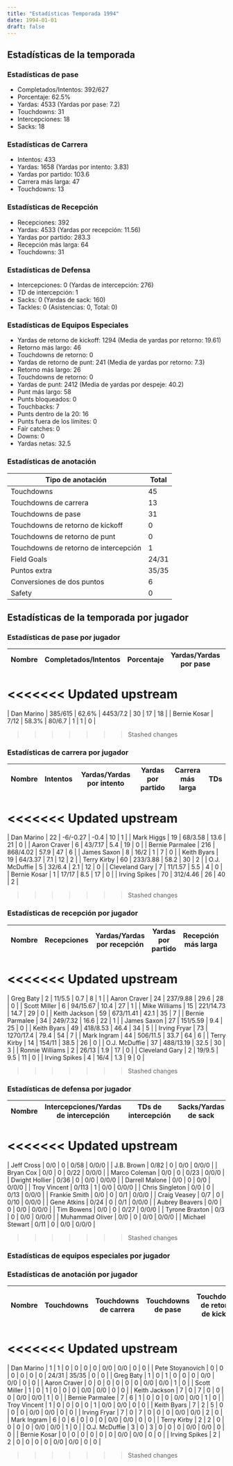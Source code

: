 ```yaml
---
title: "Estadísticas Temporada 1994"
date: 1994-01-01
draft: false
---
```


## Estadísticas de la temporada
### Estadísticas de pase
* Completados/Intentos: 392/627
* Porcentaje: 62.5%
* Yardas: 4533 (Yardas por pase: 7.2)
* Touchdowns: 31
* Intercepciones: 18
* Sacks: 18

### Estadísticas de Carrera
* Intentos: 433
* Yardas: 1658 (Yardas por intento: 3.83)
* Yardas por partido: 103.6
* Carrera más larga: 47
* Touchdowns: 13

### Estadísticas de Recepción
* Recepciones: 392
* Yardas: 4533 (Yardas por recepción: 11.56)
* Yardas por partido: 283.3
* Recepción más larga: 64
* Touchdowns: 31

### Estadísticas de Defensa
* Intercepciones: 0 (Yardas de intercepción: 276)
* TD de intercepción: 1
* Sacks: 0 (Yardas de sack: 160)
* Tackles: 0 (Asistencias: 0, Total: 0)

### Estadísticas de Equipos Especiales
* Yardas de retorno de kickoff: 1294 (Media de yardas por retorno: 19.61)
* Retorno más largo: 46
* Touchdowns de retorno: 0
* Yardas de retorno de punt: 241 (Media de yardas por retorno: 7.3)
* Retorno más largo: 26
* Touchdowns de retorno: 0
* Yardas de punt: 2412 (Media de yardas por despeje: 40.2)
* Punt más largo: 58
* Punts bloqueados: 0
* Touchbacks: 7
* Punts dentro de la 20: 16
* Punts fuera de los límites: 0
* Fair catches: 0
* Downs: 0
* Yardas netas: 32.5

### Estadísticas de anotación
| Tipo de anotación | Total |
|-------------------|-------|
| Touchdowns | 45 |
| Touchdowns de carrera | 13 |
| Touchdowns de pase | 31 |
| Touchdowns de retorno de kickoff | 0 |
| Touchdowns de retorno de punt | 0 |
| Touchdowns de retorno de intercepción | 1 |
| Field Goals | 24/31 |
| Puntos extra | 35/35 |
| Conversiones de dos puntos | 6 |
| Safety | 0 |

## Estadísticas de la temporada por jugador
### Estadísticas de pase por jugador
| Nombre | Completados/Intentos | Porcentaje | Yardas/Yardas por pase | TDs | Intercepciones | Sacks |
|--------|----------------------|------------|------------------------|-----|----------------|-------|
<<<<<<< Updated upstream
=======
| Dan Marino | 385/615 | 62.6% | 4453/7.2 | 30 | 17 | 18 |
| Bernie Kosar | 7/12 | 58.3% | 80/6.7 | 1 | 1 | 0 |
>>>>>>> Stashed changes


### Estadísticas de carrera por jugador
| Nombre | Intentos | Yardas/Yardas por intento | Yardas por partido | Carrera más larga | TDs |
|--------|----------|--------------------------|--------------------|-------------------|-----|
<<<<<<< Updated upstream
=======
| Dan Marino | 22 | -6/-0.27 | -0.4 | 10 | 1 |
| Mark Higgs | 19 | 68/3.58 | 13.6 | 21 | 0 |
| Aaron Craver | 6 | 43/7.17 | 5.4 | 19 | 0 |
| Bernie Parmalee | 216 | 868/4.02 | 57.9 | 47 | 6 |
| James Saxon | 8 | 16/2 | 1 | 7 | 0 |
| Keith Byars | 19 | 64/3.37 | 7.1 | 12 | 2 |
| Terry Kirby | 60 | 233/3.88 | 58.2 | 30 | 2 |
| O.J. McDuffie | 5 | 32/6.4 | 2.1 | 12 | 0 |
| Cleveland Gary | 7 | 11/1.57 | 5.5 | 4 | 0 |
| Bernie Kosar | 1 | 17/17 | 8.5 | 17 | 0 |
| Irving Spikes | 70 | 312/4.46 | 26 | 40 | 2 |
>>>>>>> Stashed changes


### Estadísticas de recepción por jugador
| Nombre | Recepciones | Yardas/Yardas por recepción | Yardas por partido | Recepción más larga | TDs |
|--------|-------------|----------------------------|--------------------|---------------------|-----|
<<<<<<< Updated upstream
=======
| Greg Baty | 2 | 11/5.5 | 0.7 | 8 | 1 |
| Aaron Craver | 24 | 237/9.88 | 29.6 | 28 | 0 |
| Scott Miller | 6 | 94/15.67 | 10.4 | 27 | 1 |
| Mike Williams | 15 | 221/14.73 | 14.7 | 29 | 0 |
| Keith Jackson | 59 | 673/11.41 | 42.1 | 35 | 7 |
| Bernie Parmalee | 34 | 249/7.32 | 16.6 | 22 | 1 |
| James Saxon | 27 | 151/5.59 | 9.4 | 25 | 0 |
| Keith Byars | 49 | 418/8.53 | 46.4 | 34 | 5 |
| Irving Fryar | 73 | 1270/17.4 | 79.4 | 54 | 7 |
| Mark Ingram | 44 | 506/11.5 | 33.7 | 64 | 6 |
| Terry Kirby | 14 | 154/11 | 38.5 | 26 | 0 |
| O.J. McDuffie | 37 | 488/13.19 | 32.5 | 30 | 3 |
| Ronnie Williams | 2 | 26/13 | 1.9 | 17 | 0 |
| Cleveland Gary | 2 | 19/9.5 | 9.5 | 11 | 0 |
| Irving Spikes | 4 | 16/4 | 1.3 | 9 | 0 |
>>>>>>> Stashed changes


### Estadísticas de defensa por jugador
| Nombre | Intercepciones/Yardas de intercepción | TDs de intercepción | Sacks/Yardas de sack | Tackles/Asistencias/Total |
|--------|--------------------------------------|---------------------|-----------------------|--------------------------|
<<<<<<< Updated upstream
=======
| Jeff Cross | 0/0 | 0 | 0/58 | 0/0/0 |
| J.B. Brown | 0/82 | 0 | 0/0 | 0/0/0 |
| Bryan Cox | 0/0 | 0 | 0/22 | 0/0/0 |
| Marco Coleman | 0/0 | 0 | 0/23 | 0/0/0 |
| Dwight Hollier | 0/36 | 0 | 0/0 | 0/0/0 |
| Darrell Malone | 0/0 | 0 | 0/0 | 0/0/0 |
| Troy Vincent | 0/113 | 1 | 0/0 | 0/0/0 |
| Chris Singleton | 0/0 | 0 | 0/13 | 0/0/0 |
| Frankie Smith | 0/0 | 0 | 0/1 | 0/0/0 |
| Craig Veasey | 0/7 | 0 | 0/10 | 0/0/0 |
| Gene Atkins | 0/24 | 0 | 0/1 | 0/0/0 |
| Aubrey Beavers | 0/0 | 0 | 0/0 | 0/0/0 |
| Tim Bowens | 0/0 | 0 | 0/27 | 0/0/0 |
| Tyrone Braxton | 0/3 | 0 | 0/0 | 0/0/0 |
| Muhammad Oliver | 0/0 | 0 | 0/0 | 0/0/0 |
| Michael Stewart | 0/11 | 0 | 0/0 | 0/0/0 |
>>>>>>> Stashed changes


### Estadísticas de equipos especiales por jugador
<!-- Puedes agregar aquí tablas para KickoffReturn, PuntReturn, Punting, Kicking si lo necesitas -->

### Estadísticas de anotación por jugador
| Nombre | Touchdowns | Touchdowns de carrera | Touchdowns de pase | Touchdowns de retorno de kickoff | Touchdowns de retorno de punt | Touchdowns de retorno de intercepción | Field Goals | Puntos extra | Conversiones de dos puntos | Safety |
|--------|------------|----------------|---------------------|----------------------------------|-------------------------------|----------------------------------|------------|--------------|--------------------------|--------|
<<<<<<< Updated upstream
=======
| Dan Marino | 1 | 1 | 0 | 0 | 0 | 0 | 0/0 | 0/0 | 0 | 0 |
| Pete Stoyanovich | 0 | 0 | 0 | 0 | 0 | 0 | 24/31 | 35/35 | 0 | 0 |
| Greg Baty | 1 | 0 | 1 | 0 | 0 | 0 | 0/0 | 0/0 | 0 | 0 |
| Aaron Craver | 0 | 0 | 0 | 0 | 0 | 0 | 0/0 | 0/0 | 1 | 0 |
| Scott Miller | 1 | 0 | 1 | 0 | 0 | 0 | 0/0 | 0/0 | 0 | 0 |
| Keith Jackson | 7 | 0 | 7 | 0 | 0 | 0 | 0/0 | 0/0 | 1 | 0 |
| Bernie Parmalee | 7 | 6 | 1 | 0 | 0 | 0 | 0/0 | 0/0 | 1 | 0 |
| Troy Vincent | 1 | 0 | 0 | 0 | 0 | 1 | 0/0 | 0/0 | 0 | 0 |
| Keith Byars | 7 | 2 | 5 | 0 | 0 | 0 | 0/0 | 0/0 | 0 | 0 |
| Irving Fryar | 7 | 0 | 7 | 0 | 0 | 0 | 0/0 | 0/0 | 2 | 0 |
| Mark Ingram | 6 | 0 | 6 | 0 | 0 | 0 | 0/0 | 0/0 | 0 | 0 |
| Terry Kirby | 2 | 2 | 0 | 0 | 0 | 0 | 0/0 | 0/0 | 1 | 0 |
| O.J. McDuffie | 3 | 0 | 3 | 0 | 0 | 0 | 0/0 | 0/0 | 0 | 0 |
| Bernie Kosar | 0 | 0 | 0 | 0 | 0 | 0 | 0/0 | 0/0 | 0 | 0 |
| Irving Spikes | 2 | 2 | 0 | 0 | 0 | 0 | 0/0 | 0/0 | 0 | 0 |
>>>>>>> Stashed changes
